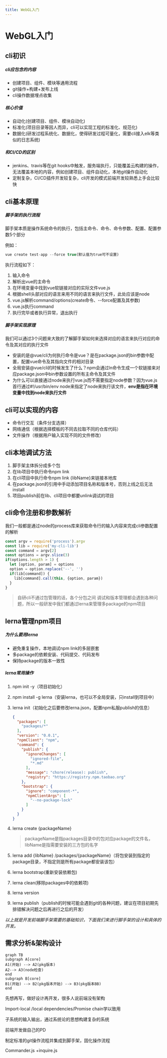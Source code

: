 ```yaml
---
title: WebGL入门
---
```


# WebGL入门


## cli初识

##### cli应包含的内容

- 创建项目、组件、模块等通用流程
- git操作+构建+发布上线
- cli操作数据埋点收集

##### 核心价值

- 自动化(创建项目、组件、模块自动化)
- 标准化(项目目录等因人而异，cli可以实现工程的标准化、规范化)
- 数据化(研发过程系统化、数据化，使得研发过程可量化，需要cli接入elk等类似的日志系统)

##### 和CI/CD的区别

- jenkins、travis等在git hooks中触发，服务端执行，只能覆盖云构建的操作，无法覆盖本地的内容，例如创建项目、组件自动化，本地git操作自动化
- 定制复杂，CI/CD插件开发较复杂，cli开发的模式前端开发较熟悉上手会比较快



## cli基本原理

##### 脚手架的执行流程

脚手架本质是操作系统命令的执行，包括主命令、命令、命令参数、配置、配置参数5个部分

例如：

```javascript
vue create test-app --force true(默认值为true可不设置)
```

执行流程如下：

1. 输入命令
2. 解析出vue的主命令
3. 在环境变量中找到vue软链接对应的实际文件vue.js
4. 根据shell头部对应的语言来用不同的语言来执行文件，此处应该是node
5. vue.js解析command/options(create命令、--force配置及其参数)
6. vue.js执行command
7. 执行完毕或者执行异常，退出执行

##### 脚手架实现原理

我们可以通过3个问题来大致的了解脚手架如何来选择对应的语言来执行对应的命令及其对应的执行文件

- 安装的是@vue/cli为何执行命令是vue？是在package.json的bin参数中配置，配置vue命令及其指向文件的相对目录
- 全局安装@vue/cli的时候发生了什么？npm会通过ln命令生成一个软链接来对应package.json中bin参数设置的所有主命令及其文件
- 为什么可以直接通过node来执行vue.js而不需要指定node参数？因为vue.js首行通过#!/usr/bin/env node来指定了node来执行该文件，**env是指在环境变量中找到node来执行文件**



## cli可以实现的内容



- 命令行交互（条件分支选择）
- 网络通信（根据选择模板的不同去拉取不同的仓库代码）
- 文件操作（根据用户输入实现不同的文件修改）



## cli本地调试方法

1. 脚手架主体拆分成多个包
2. 在lib项目中执行命令npm link
3. 在cli项目中执行命令npm link {libName}来链接本地库
4. 在package.json的引用中手动添加项目名称和版本号，否则上线之后无法install
5. 项目publish前在lib、cli项目中都要unlink调试的项目



## cli命令注册和参数解析

我们一般都是通过node的process库来获取命令行的输入内容来完成cli参数配置的解析

```js
const argv = require('process').argv
const lib = require('my-cli-lib')
const command = argv[2]
const options = argv.slice(3)
if(options.length > 1) {
  let [option, param] = options
  option = option.replace('--', '')
  if(lib[command]) {
    lib[command].call(this, {option, param})
  }
}
```



> 自研cli不通过包管理的话，各个分包之间 调试和版本管理都会遇到各种问题，所以一般研发中我们都通过lerna来管理多package的npm项目

## lerna管理npm项目



##### 为什么要用lerna

- 避免重复操作，本地调试npm link的多层嵌套
- 多package的依赖安装、代码提交、代码发布
- 保持package的版本一致性

##### lerna常用操作

1. npm init -y（项目初始化）

2. npm install -g lerna（安装lerna，也可以不全局安装，只install到项目中）

3. lerna init（初始化之后要修改lerna.json，配置npm私服publish的信息）

   ```json
   {
     "packages": [
       "packages/*"
     ],
     "version": "0.0.1",
     "npmClient": "npm",
     "command": {
       "publish": {
         "ignoreChanges": [
           "ignored-file",
           "*.md"
         ],
         "message": "chore(release): publish",
         "registry": "https://registry.npm.taobao.org"
       },
       "bootstrap": {
         "ignore": "component-*",
         "npmClientArgs": [
           "--no-package-lock"
         ]
       }
     }
   }
   
   ```

   

4. lerna create {packageName}

   > packageName是指packages目录中的包对应package的文件名，libName是指需要安装的三方包的名字

5. lerna add {libName}  /packages/{packageName}（将包安装到指定的package目录，不指定则是所有package都安装该包）

6. lerna bootstrap(重新安装依赖包)

7. lerna clean(移除packages中的依赖项)

8. lerna version

9. lerna publish（publish的时候可能会遇到git的各种问题，建议在项目初期先排错解决问题之后再进行之后的开发）



*以上就是开发前端脚手架需要的基础知识，下面我们来进行脚手架的设计和具体的开发。*



## 需求分析&架构设计



```mermaid
graph TB
subgraph A[core]
A1(开始) --> A2(pkg版本)
A2--> A3(node检查)
end
subgraph B[core]
B1(开始) --> B2(pkg版本开始) --> B3(pkg版本BB)
end
```



先想再写，做好设计再开发，很多人说前端没有架构

Import-local /local dependencies/Promise chain学以致用

子系统的输入输出，通过系统论的思想构建复杂的系统

前端开发做自己的PD

制定标准的git操作流程并集成到脚手架，固化操作流程



Commander.js +inquire.js
